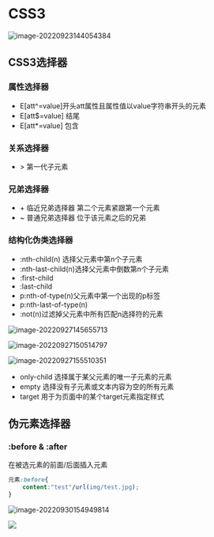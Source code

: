 # CSS3

![image-20220923144054384](CSS3.assets/image-20220923144054384.png)

## CSS3选择器

### 属性选择器

*   E[att^=value]开头att属性且属性值以value字符串开头的元素
*   E[att$=value] 结尾
*   E[att*=value] 包含

### 关系选择器

*   \> 第一代子元素

### 兄弟选择器

*   \+ 临近兄弟选择器 第二个元素紧跟第一个元素
*   ~ 普通兄弟选择器 位于该元素之后的兄弟

### 结构化伪类选择器

*   :nth-child(n) 选择父元素中第n个子元素
*   :nth-last-child(n)选择父元素中倒数第n个子元素
*   :first-child
*   :last-child
*   p:nth-of-type(n)父元素中第一个出现的p标签
*   p:nth-last-of-type(n)
*   :not(n)过滤掉父元素中所有匹配n选择符的元素

![image-20220927145655713](CSS3.assets/image-20220927145655713.png)

![image-20220927150514797](CSS3.assets/image-20220927150514797.png)

![image-20220927155510351](CSS3.assets/image-20220927155510351.png)

*   only-child 选择属于某父元素的唯一子元素的元素
*   empty 选择没有子元素或文本内容为空的所有元素
*   target 用于为页面中的某个target元素指定样式

## 伪元素选择器

### :before & :after

在被选元素的前面/后面插入元素

~~~ CSS
元素:before{
    content:"test"/url(img/test.jpg);
}
~~~

![image-20220930154949814](CSS3.assets/image-20220930154949814.png)



![ ](CSS3.assets/image-20220930155829524.png)















